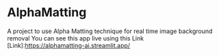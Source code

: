 # AlphaMatting
A project to use Alpha Matting technique for real time image background removal
You can see this app live using this Link [Link]:https://alphamatting-ai.streamlit.app/

